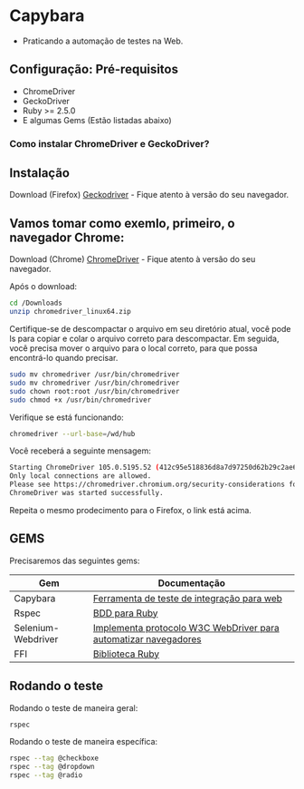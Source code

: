 # Capybara
* Praticando a automação de testes na Web.

## Configuração: Pré-requisitos
* ChromeDriver
* GeckoDriver
* Ruby >= 2.5.0
* E algumas Gems (Estão listadas abaixo)

### Como instalar ChromeDriver e GeckoDriver?

## Instalação
Download (Firefox) [Geckodriver](https://github.com/mozilla/geckodriver/releases) - Fique atento à versão do seu navegador.

## Vamos tomar como exemlo, primeiro, o navegador Chrome:

Download (Chrome) [ChromeDriver](ttps://chromedriver.chromium.org/downloads) - Fique atento à versão do seu navegador.


Após o download:
```sh
cd /Downloads
unzip chromedriver_linux64.zip

```

Certifique-se de descompactar o arquivo em seu diretório atual, você pode ls para copiar e colar o arquivo correto para descompactar. Em seguida, você precisa mover o arquivo para o local correto, para que possa encontrá-lo quando precisar.

```sh
sudo mv chromedriver /usr/bin/chromedriver
sudo mv chromedriver /usr/bin/chromedriver
sudo chown root:root /usr/bin/chromedriver
sudo chmod +x /usr/bin/chromedriver
```
Verifique se está funcionando:

```sh
chromedriver --url-base=/wd/hub
```
Você receberá a seguinte mensagem:
```sh
Starting ChromeDriver 105.0.5195.52 (412c95e518836d8a7d97250d62b29c2ae6a26a85-refs/branch-heads/5195@{#853}) on port 9515
Only local connections are allowed.
Please see https://chromedriver.chromium.org/security-considerations for suggestions on keeping ChromeDriver safe.
ChromeDriver was started successfully.

```

Repeita o mesmo prodecimento para o Firefox, o link está acima.


## GEMS

Precisaremos das seguintes gems:

| Gem | Documentação |
| ------ | ------ |
| Capybara | [Ferramenta de teste de integração para web](https://rubygems.org/gems/capybara) |
| Rspec | [BDD para Ruby](https://rubygems.org/gems/rspec) |
| Selenium-Webdriver| [Implementa protocolo W3C WebDriver para automatizar navegadores](https://rubygems.org/gems/selenium-webdriver) |
| FFI | [Biblioteca Ruby](https://rubygems.org/gems/ffi) |

## Rodando o teste
Rodando o teste de maneira geral:

```sh
rspec 

```


Rodando o teste de maneira específica:

```sh
rspec --tag @checkboxe
rspec --tag @dropdown
rspec --tag @radio
```